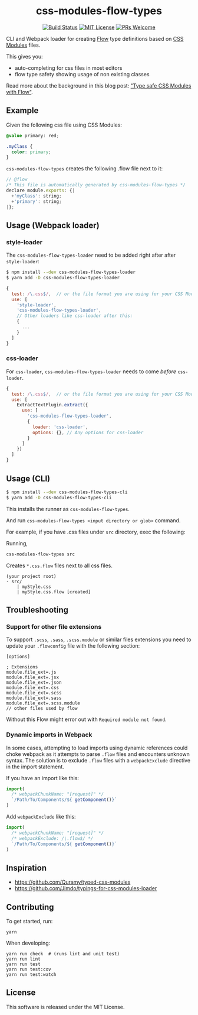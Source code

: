 <div align="center">
  <h1>css-modules-flow-types</h1>

  [![Build Status](https://travis-ci.org/skovhus/css-modules-flow-types.svg?branch=master)](https://travis-ci.org/skovhus/css-modules-flow-types)
  [![MIT License](https://img.shields.io/npm/l/css-modules-flow-types-loader.svg?style=flat-square)](https://github.com/skovhus/css-modules-flow-types-loader/blob/master/LICENSE)
  [![PRs Welcome](https://img.shields.io/badge/PRs-welcome-brightgreen.svg?style=flat-square)](http://makeapullrequest.com)
</div>

CLI and Webpack loader for creating [Flow](https://flow.org/) type definitions based on [CSS Modules](https://github.com/css-modules/css-modules) files.

This gives you:
- auto-completing for css files in most editors
- flow type safety showing usage of non existing classes

Read more about the background in this blog post: ["Type safe CSS Modules with Flow"](https://hackernoon.com/type-safe-css-modules-with-flow-dd95e761bbe5).


## Example

Given the following css file using CSS Modules:
```css
@value primary: red;

.myClass {
  color: primary;
}
```

`css-modules-flow-types` creates the following .flow file next to it:

```javascript
// @flow
/* This file is automatically generated by css-modules-flow-types */
declare module.exports: {|
  +'myClass': string;
  +'primary': string;
|};
```


## Usage (Webpack loader)

### style-loader
The `css-modules-flow-types-loader` need to be added right after after `style-loader`:

```sh
$ npm install --dev css-modules-flow-types-loader
$ yarn add -D css-modules-flow-types-loader
```

```javascript
{
  test: /\.css$/,  // or the file format you are using for your CSS Modules
  use: [
    'style-loader',
    'css-modules-flow-types-loader',
    // Other loaders like css-loader after this:
    {
      ...
    }
  ]
}
```

### css-loader

For `css-loader`, `css-modules-flow-types-loader` needs to come _before_
`css-loader`.

```javascript
{
  test: /\.css$/,  // or the file format you are using for your CSS Modules
  use: [
    ExtractTextPlugin.extract({
      use: [
        'css-modules-flow-types-loader',
        {
          loader: 'css-loader',
          options: {}, // Any options for css-loader
        }
      ]
    })
  ]
}
```

## Usage (CLI)

```sh
$ npm install --dev css-modules-flow-types-cli
$ yarn add -D css-modules-flow-types-cli
```

This installs the runner as `css-modules-flow-types`.

And run `css-modules-flow-types <input directory or glob>` command.

For example, if you have .css files under `src` directory, exec the following:

Running,

```sh
css-modules-flow-types src
```

Creates `*.css.flow` files next to all css files.

```text
(your project root)
- src/
    | myStyle.css
    | myStyle.css.flow [created]
```



## Troubleshooting 

### Support for other file extensions

To support `.scss`, `.sass`, `.scss.module` or similar files extensions
you need to update your `.flowconfig` file with the following section:

```
[options]

; Extensions
module.file_ext=.js
module.file_ext=.jsx
module.file_ext=.json
module.file_ext=.css
module.file_ext=.scss
module.file_ext=.sass
module.file_ext=.scss.module
// other files used by flow
```

Without this Flow might error out with `Required module not found`.

### Dynamic imports in Webpack

In some cases, attempting to load imports using dynamic references could choke webpack as it attempts to parse `.flow` files and encounters unknown syntax. The solution is to exclude `.flow` files with a `webpackExclude` directive in the import statement.

If you have an import like this:

```javascript
import(
  /* webpackChunkName: "[request]" */
  `/Path/To/Components/${ getComponent()}` 
)
```

Add `webpackExclude` like this:

```javascript
import(
  /* webpackChunkName: "[request]" */
  /* webpackExclude: /\.flow$/ */
  `/Path/To/Components/${ getComponent()}` 
)
```

## Inspiration

- https://github.com/Quramy/typed-css-modules
- https://github.com/Jimdo/typings-for-css-modules-loader


## Contributing

To get started, run:

	yarn

When developing:

	yarn run check  # (runs lint and unit test)
	yarn run lint
	yarn run test
	yarn run test:cov
	yarn run test:watch


## License
This software is released under the MIT License.
